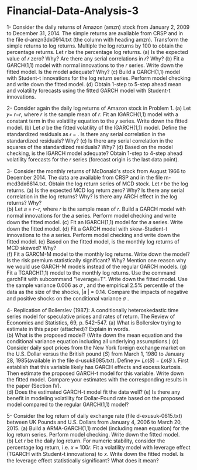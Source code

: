 # Financial-Data-Analysis-3

1- Consider the daily returns of Amazon (amzn) stock from January 2, 2009 to December 31, 2014. The simple returns are available from CRSP and in the file d-amzn3dx0914.txt (the 
column with heading amzn). Transform the simple returns to log returns. Multiple the log returns by 100 to obtain the percentage returns. Let 𝑟 be the percentage log returns. 
(a) Is the expected value of 𝑟 zero? Why? Are there any serial correlations in 𝑟? Why? 
(b) Fit a GARCH(1,1) model with normal innovations to the 𝑟 series. Write down the fitted model. Is the model adequate? Why? 
(c) Build a GARCH(1,1) model with Student-t innovations for the log return series. Perform model checking and write down the fitted model. 
(d) Obtain 1-step to 5-step ahead mean and volatility forecasts using the fitted GARCH model with Student-t innovations. 

2- Consider again the daily log returns of Amazon stock in Problem 1.
(a) Let 𝑦= 𝑟−𝑟, where 𝑟 is the sample mean of 𝑟. Fit an IGARCH(1,1) model with a constant term in the volatility equation to the 𝑦 series. Write down the fitted model. 
(b) Let 𝜎 be the fitted volatility of the IGARCH(1,1) model. Define the standardized residuals as 𝜖 = . Is there any serial correlation in the standardized residuals? Why? 
(c) Is there any serial correlation in the squares of the standardized residuals? Why? 
(d) Based on the model checking, is the IGARCH model adequate? Obtain 1-step to 4-step ahead volatility forecasts for the 𝑟 series (forecast origin is the last data point). 

3- Consider the monthly returns of McDonald's stock from August 1966 to December 2014. The data are available from CRSP and in the file m-mcd3dx6614.txt. Obtain the log return 
series of MCD stock. Let 𝑟 be the log returns. 
(a) Is the expected MCD log return zero? Why? Is there any serial correlation in the log returns? Why? Is there any ARCH effect in the log returns? Why?  
(b) Let 𝑎 = 𝑟−𝑟, where 𝑟 is the sample mean of 𝑟. Build a GARCH model with normal innovations for the 𝑎 series. Perform model checking and write down the fitted model. 
(c) Fit an IGARCH(1,1) model for the 𝑎 series. Write down the fitted model.
(d) Fit a GARCH model with skew-Student-t innovations to the 𝑎 series. Perform model checking and write down the fitted model. 
(e) Based on the fitted model, is the monthly log returns of MCD skewed? Why?  
(f) Fit a GARCM-M model to the monthly log returns. Write down the model? Is the risk premium statistically significant? Why? Mention one reason why we would use GARCH-M 
models instead of the regular GARCH models. 
(g) Fit a TGARCH(1,1) model to the monthly log returns. Use the command garchFit with subcommand "leverage=T". Write down the fitted model. Use the sample variance 0.006 as 𝜎 , 
and the empirical 2.5% percentile of the data as the size of the shocks, |𝑎 | = 0.14. 
Compare the impacts of negative and positive shocks on the conditional variance 𝜎 . 

4- Replication of Bollerslev (1987): A conditionally heteroskedastic time series model for speculative prices and rates of return. The Review of Economics and Statistics, 69, p. 542–547. 
(a) What is Bollerslev trying to estimate in this paper (attached)? Explain in words.  
(b) What is the proposed model? (Write down the mean equation and the conditional variance equation including all underlying assumptions.) 
(c) Consider daily spot prices from the New York foreign exchange market on the U.S. Dollar versus the British pound (𝑆) from March 1, 1980 to January 28, 1985(available 
in the file d-usuk8085.txt). Define 𝑦= 𝐿𝑛(𝑆) − 𝐿𝑛(𝑆 ). First establish that this variable likely has GARCH effects and excess kurtosis. Then estimate the proposed 
GARCH-t model for this variable. Write down the fitted model. Compare your estimates with the corresponding results in the paper (Section IV).  
(d) Does the estimated GARCH-t model fit the data well? 
(e) Is there any benefit in modeling volatility for Dollar-Pound rate based on the proposed model compared to the regular GARCH(1,1) model? 

5- Consider the log return of daily exchange rate (file d-exusuk-0615.txt) between UK Pounds and U.S. Dollars from January 4, 2006 to March 20, 2015. 
(a) Build a ARMA-GARCH(1,1) model (including mean equation) for the log return series. Perform model checking. Write down the fitted model.  
(b) Let 𝑟 be the daily log return. For numeric stability, consider the percentage log return, i.e. 𝑥 = 100𝑟. Fit a volatility model with leverage effect (TGARCH with Student-t 
innovations) to 𝑥. Write down the fitted model. Is the leverage effect statistically significant? What does it mean? 
